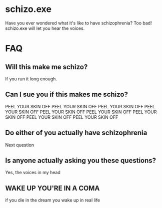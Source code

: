 # schizo.exe
Have you ever wondered what it's like to have schizophrenia? 
Too bad! schizo.exe will let you hear the voices.


# FAQ
## Will this make me schizo?
If you run it long enough.

## Can I sue you if this makes me schizo?
PEEL YOUR SKIN OFF PEEL YOUR SKIN OFF PEEL YOUR SKIN OFF PEEL YOUR SKIN OFF PEEL YOUR SKIN OFF PEEL YOUR SKIN OFF PEEL YOUR SKIN OFF PEEL YOUR SKIN OFF PEEL YOUR SKIN OFF

## Do either of you actually have schizophrenia
Next question

## Is anyone actually asking you these questions?
Yes, the voices in my head

## WAKE UP YOU'RE IN A COMA
if you die in the dream you wake up in real life

